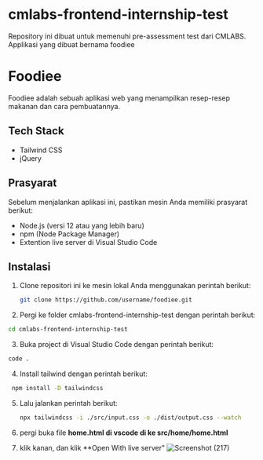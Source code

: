 # cmlabs-frontend-internship-test

Repository ini dibuat untuk memenuhi pre-assessment test dari CMLABS. Applikasi yang dibuat bernama foodiee

# Foodiee

Foodiee adalah sebuah aplikasi web yang menampilkan resep-resep makanan dan cara pembuatannya.

## Tech Stack

- Tailwind CSS
- jQuery

## Prasyarat

Sebelum menjalankan aplikasi ini, pastikan mesin Anda memiliki prasyarat berikut:

- Node.js (versi 12 atau yang lebih baru)
- npm (Node Package Manager)
- Extention live server di Visual Studio Code

## Instalasi

1. Clone repositori ini ke mesin lokal Anda menggunakan perintah berikut:
   ```bash
   git clone https://github.com/username/foodiee.git
   ```
   
2. Pergi ke folder cmlabs-frontend-internship-test dengan perintah berikut:
  ```bash
  cd cmlabs-frontend-internship-test
  ```

3. Buka project di Visual Studio Code dengan perintah berikut:  
  ``` bash
  code .
  ```
  
4. Install tailwind dengan perintah berikut:
  ```bash   
   npm install -D tailwindcss
   ```
   
5. Lalu jalankan perintah berikut:
   ```bash   
   npx tailwindcss -i ./src/input.css -o ./dist/output.css --watch
   ```
   
6. pergi buka file **home.html di vscode di ke src/home/home.html**
7. klik kanan, dan klik **Open With live server"
![Screenshot (217)](https://github.com/ahmadhilmandani/cmlabs-frontend-internship-test/assets/88090086/55a36edd-bc7c-4cc7-830a-de6c6d4d9438)

   
